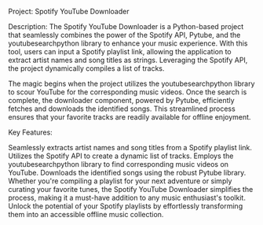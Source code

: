 Project: Spotify YouTube Downloader

Description:
The Spotify YouTube Downloader is a Python-based project that seamlessly combines the power of the Spotify API, Pytube, and the youtubesearchpython library to enhance your music experience. With this tool, users can input a Spotify playlist link, allowing the application to extract artist names and song titles as strings. Leveraging the Spotify API, the project dynamically compiles a list of tracks.

The magic begins when the project utilizes the youtubesearchpython library to scour YouTube for the corresponding music videos. Once the search is complete, the downloader component, powered by Pytube, efficiently fetches and downloads the identified songs. This streamlined process ensures that your favorite tracks are readily available for offline enjoyment.

Key Features:

Seamlessly extracts artist names and song titles from a Spotify playlist link.
Utilizes the Spotify API to create a dynamic list of tracks.
Employs the youtubesearchpython library to find corresponding music videos on YouTube.
Downloads the identified songs using the robust Pytube library.
Whether you're compiling a playlist for your next adventure or simply curating your favorite tunes, the Spotify YouTube Downloader simplifies the process, making it a must-have addition to any music enthusiast's toolkit. Unlock the potential of your Spotify playlists by effortlessly transforming them into an accessible offline music collection.
